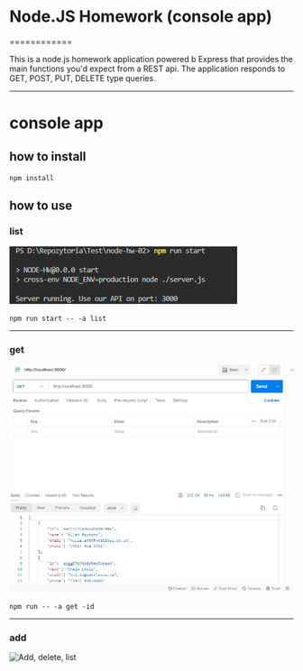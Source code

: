 # Node.JS Homework (console app)
============

This is a node.js homework application powered b Express that provides the main functions you'd expect from a REST api. The application responds to GET, POST, PUT, DELETE type queries.

---
# console app

## how to install
```shell
npm install
```

## how to use
### list
![Start](./models//images/run.PNG)
```shell
npm run start -- -a list
```
--------------- 
### get
![Get by ID](./models//images/get.png)
```shell
npm run -- -a get -id 
```

--------------- 
### add
![Add, delete, list](https://i.imgur.com/DU6oJ7f.png)

